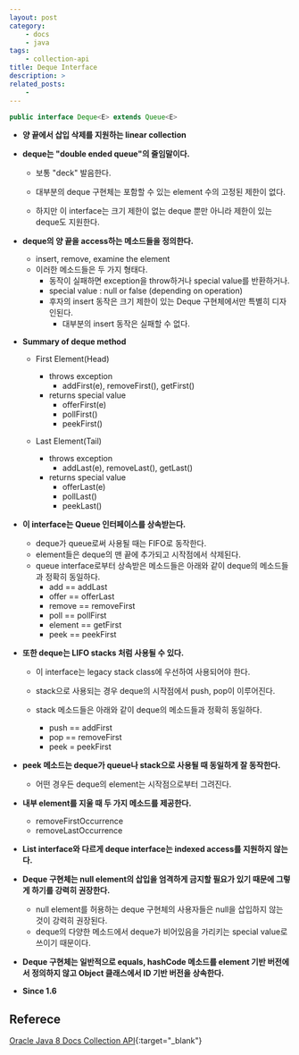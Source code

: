 ```yaml
---
layout: post
category:
    - docs
    - java
tags:
    - collection-api
title: Deque Interface
description: >
related_posts:
    - 
---
```

<!-- blank -->

```java
public interface Deque<E> extends Queue<E>
```

* **양 끝에서 삽입 삭제를 지원하는 linear collection**

* **deque는 "double ended queue"의 줄임말이다.**

  * 보통 "deck" 발음한다.
  * 대부분의 deque 구현체는 포함할 수 있는 element 수의 고정된 제한이 없다.

  * 하지만 이 interface는 크기 제한이 없는 deque 뿐만 아니라 제한이 있는 deque도 지원한다.

* **deque의 양 끝을 access하는 메소드들을 정의한다.**

  * insert, remove, examine the element
  * 이러한 메소드들은 두 가지 형태다.
    * 동작이 실패하면 exception을 throw하거나 special value를 반환하거나.
    * special value : null or false (depending on operation)
    * 후자의 insert 동작은 크기 제한이 있는 Deque 구현체에서만 특별히 디자인된다.
      * 대부분의 insert 동작은 실패할 수 없다.

* **Summary of deque method**

  * First Element(Head)
    * throws exception
      * addFirst(e), removeFirst(), getFirst()
    * returns special value
      * offerFirst(e)
      * pollFirst()
      * peekFirst()

  * Last Element(Tail)
    * throws exception
      * addLast(e), removeLast(), getLast()
    * returns special value
      * offerLast(e)
      * pollLast()
      * peekLast()

* **이 interface는 Queue 인터페이스를 상속받는다.**

  * deque가 queue로써 사용될 때는 FIFO로 동작한다.
  * element들은 deque의 맨 끝에 추가되고 시작점에서 삭제된다.
  * queue interface로부터 상속받은 메소드들은 아래와 같이 deque의 메소드들과 정확히 동일하다.
    * add == addLast
    * offer == offerLast
    * remove == removeFirst
    * poll == pollFirst
    * element == getFirst
    * peek == peekFirst

* **또한 deque는 LIFO stacks 처럼 사용될 수 있다.**

  * 이 interface는 legacy stack class에 우선하여 사용되어야 한다.
  * stack으로 사용되는 경우 deque의 시작점에서 push, pop이 이루어진다.

  * stack 메소드들은 아래와 같이 deque의 메소드들과 정확히 동일하다.
    * push == addFirst
    * pop == removeFirst
    * peek = peekFirst

* **peek 메소드는 deque가 queue나 stack으로 사용될 때 동일하게 잘 동작한다.**
  * 어떤 경우든 deque의 element는 시작점으로부터 그려진다.

* **내부 element를 지울 때 두 가지 메소드를 제공한다.**

  * removeFirstOccurrence
  * removeLastOccurrence

* **List interface와 다르게 deque interface는 indexed access를 지원하지 않는다.**

* **Deque 구현체는 null element의 삽입을 엄격하게 금지할 필요가 있기 때문에 그렇게 하기를 강력히 권장한다.**

  * null element를 허용하는 deque 구현체의 사용자들은 null을 삽입하지 않는 것이 강력히 권장된다.
  * deque의 다양한 메소드에서 deque가 비어있음을 가리키는 special value로 쓰이기 때문이다.

* **Deque 구현체는 일반적으로 equals, hashCode 메소드를 element 기반 버전에서 정의하지 않고 Object 클래스에서 ID 기반 버전을 상속한다.**

* **Since 1.6**

## Referece
[Oracle Java 8 Docs Collection API](https://docs.oracle.com/javase/8/docs/api/java/util/Collection.html){:target="_blank"}